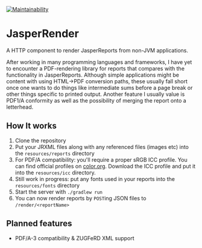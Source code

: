 [![Maintainability](https://api.codeclimate.com/v1/badges/c6aab38d200d11c8bad9/maintainability)](https://codeclimate.com/github/milgner/jasper-render/maintainability)

# JasperRender

A HTTP component to render JasperReports from non-JVM applications.

After working in many programming languages and frameworks, I have
yet to encounter a PDF-rendering library for reports that compares with the
functionality in JasperReports.
Although simple applications might be content with using HTML->PDF conversion
paths, these usually fall short once one wants to do things like intermediate
sums before a page break or other things specific to printed output.
Another feature I usually value is PDF1/A conformity as well as the
possibility of merging the report onto a letterhead.

## How It works

1. Clone the repository
2. Put your JRXML files along with any referenced files (images etc) into the `resources/reports` directory
3. For PDF/A compatibility: you'll require a proper sRGB ICC profile. You can find official profiles on [color.org](http://www.color.org/srgbprofiles.xalter).
 Download the ICC profile and put it into the `resources/icc` directory.
4. Still work in progress: put any fonts used in your reports into the `resources/fonts` directory
5. Start the server with `./gradlew run`
6. You can now render reports by `POST`ing JSON files to `/render/<reportName>`

## Planned features

- PDF/A-3 compatibility & ZUGFeRD XML support